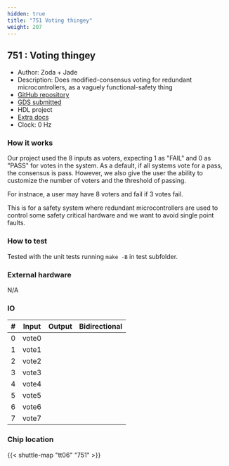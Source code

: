 ```yaml
---
hidden: true
title: "751 Voting thingey"
weight: 207
---
```


## 751 : Voting thingey

* Author: Zoda + Jade
* Description: Does modified-consensus voting for redundant microcontrollers, as a vaguely functional-safety thing
* [GitHub repository](https://github.com/jadebuilds/tt06-mcu-voting)
* [GDS submitted](https://github.com/jadebuilds/tt06-mcu-voting/actions/runs/8731482013)
* HDL project
* [Extra docs]()
* Clock: 0 Hz

### How it works

Our project used the 8 inputs as voters, expecting 1 as "FAIL" and 0 as "PASS" for votes in the system. As a default, if all systems vote for a pass, the consensus is pass. However, we also give the user the ability to customize the number of voters and the threshold of passing.

For instnace, a user may have 8 voters and fail if 3 votes fail.

This is for a safety system where redundant microcontrollers are used to control some safety critical hardware and we want to avoid single point faults.

### How to test

Tested with the unit tests running `make -B` in test subfolder.

### External hardware

N/A


### IO

| #             | Input    | Output   | Bidirectional   |
| ------------- | -------- | -------- | --------------- |
| 0 | vote0  |   |      |
| 1 | vote1  |   |      |
| 2 | vote2  |   |      |
| 3 | vote3  |   |      |
| 4 | vote4  |   |      |
| 5 | vote5  |   |      |
| 6 | vote6  |   |      |
| 7 | vote7  |   |      |


### Chip location

{{< shuttle-map "tt06" "751" >}}
